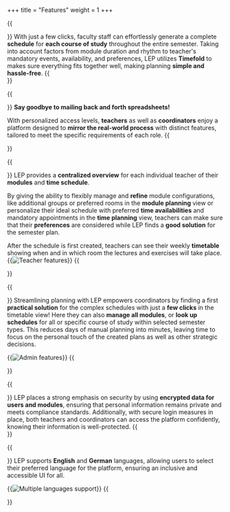 +++
title = "Features"
weight = 1
+++

{{<section title="Efficient automated semester planning">}}
With just a few clicks, faculty staff can effortlessly generate a complete **schedule** for **each course of study** throughout the entire semester.
Taking into account factors from module duration and rhythm to teacher's mandatory events, availability, and preferences, LEP utilizes **Timefold** to makes sure everything fits together well, making planning **simple and hassle-free**.
{{</section>}}

{{<section title="Role-Based UI for seamless collaboration">}}
**Say goodbye to mailing back and forth spreadsheets!**

With personalized access levels, **teachers** as well as **coordinators** enjoy a platform designed 
to **mirror the real-world process** with distinct features, tailored to meet the specific requirements of each role.
{{</section>}}

{{<section title="Features for teachers">}}
LEP provides a **centralized overview** for each individual teacher of their **modules** and **time schedule**.

By giving the ability to flexibly manage and **refine** module configurations, like additional groups or preferred rooms in the **module planning** view or
personalize their ideal schedule with preferred **time availabilities** and mandatory appointments in the **time planning** view,
teachers can make sure that their **preferences** are considered while LEP finds a **good solution** for the semester plan.

After the schedule is first created, teachers can see their weekly **timetable** showing when and in which room the lectures and exercises will take place.
{{<image src="teacher_features.png" alt="Teacher features">}}
{{</section>}}

{{<section title="Features for coordinators">}}
Streamlining planning with LEP empowers coordinators by finding a first **practical solution** for the complex schedules with just a **few clicks** in the timetable view!
Here they can also **manage all modules**, or **look up schedules** for all or specific course of study within selected semester types.
This reduces days of manual planning into minutes, leaving time to focus on the personal touch of the created plans as well as other strategic decisions.

{{<image src="admin_features.png" alt="Admin features">}}
{{</section>}}

{{<section title="Robust security measures">}}
LEP places a strong emphasis on security by using **encrypted data for users and modules**, ensuring that personal information remains private and meets compliance standards. 
Additionally, with secure login measures in place, both teachers and coordinators can access the platform confidently, knowing their information is well-protected.
{{</section>}}

{{<section title="Dual languages support">}}
LEP supports **English** and **German** languages, allowing users to select their preferred language for the platform, ensuring an inclusive and accessible UI for all.

{{<image src="languages.png" alt="Multiple languages support">}}
{{</section>}}

